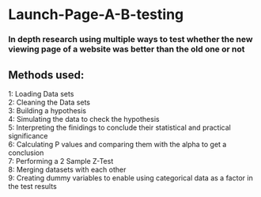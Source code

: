 # Launch-Page-A-B-testing
### In depth research using multiple ways to test whether the new viewing page of a website was better than the old one or not   
    
     
## Methods used:   
    
1: Loading Data sets   
2: Cleaning the Data sets    
3: Building a hypothesis    
4: Simulating the data to check the hypothesis    
5: Interpreting the finidings to conclude their statistical and practical significance    
6: Calculating P values and comparing them with the alpha to get a conclusion    
7: Performing a 2 Sample Z-Test    
8: Merging datasets with each other    
9: Creating dummy variables to enable using categorical data as a factor in the test results   



